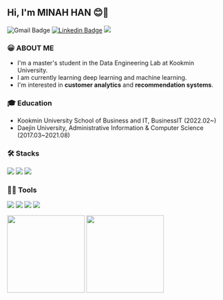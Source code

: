 <h2>Hi, I'm MINAH HAN 😊👋</h2>

![Gmail Badge](https://img.shields.io/badge/Gmail-d14836?style=flat-square&logo=Gmail&logoColor=white&link=mailto:mi.in.ah0403@gmail.com)
[![Linkedin Badge](https://img.shields.io/badge/-LinkedIn-blue?style=flat-square&logo=Linkedin&logoColor=white&link=https://www.linkedin.com/in/민아-한-55bb83288/)](https://www.linkedin.com/in/민아-한-55bb83288)
<a href="https://www.notion.so/ming98/f57fef3c8776423aa2eb9af599921803?pvs=4"><img src="https://img.shields.io/badge/Notion-000000?style=flat-square&logo=Notion&logoColor=white&link=https://www.notion.so/ming98/f57fef3c8776423aa2eb9af599921803?pvs=4"/></a>


### 😀 ABOUT ME
* I'm a master's student in the Data Engineering Lab at Kookmin University.
* I am currently learning deep learning and machine learning.
* I'm interested in **customer analytics** and **recommendation systems**.

### 🎓 Education
* Kookmin University School of Business and IT, BusinessIT (2022.02~)
* Daejin University, Administrative Information & Computer Science (2017.03~2021.08)

### 🛠 Stacks
<p>
  <img src="https://img.shields.io/badge/Python-3766AB?style=flat-square&logo=Python&logoColor=white"/>
  <img src="https://img.shields.io/badge/MySQL-4479A1?style=flat-square&logo=MySQL&logoColor=white"/>
  <img src="https://img.shields.io/badge/TensorFlow-FF6F00?style=flat-square&logo=TensorFlow&logoColor=white"/>
</p>

### 💪🏻 Tools
<p>
  <img src="https://img.shields.io/badge/Visual Studio Code-007ACC?style=flat-square&logo=Visual Studio Code&logoColor=white"/>
  <img src="https://img.shields.io/badge/GitHub-181717?style=flat-square&logo=GitHub&logoColor=white"/>
  <img src="https://img.shields.io/badge/Anaconda-44A833?style=flat-square&logo=Anaconda&logoColor=white"/>
  <img src="https://img.shields.io/badge/Microsoft Excel-217346?style=flat-square&logo=Microsoft Excel&logoColor=white"/>
</p>

<p>
  <img height="180em" src="https://github-readme-stats.vercel.app/api?username=MING0403&show_icons=true&include_all_commits=true&bg_color=30,e96443,904e95&title_color=fff&text_color=fff">
  <img height="180em" src="https://github-readme-stats.vercel.app/api/top-langs/?username=MING0403&layout=compact&bg_color=30,e96443,904e95&title_color=fff&text_color=fff">
</p>



